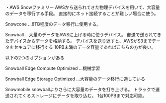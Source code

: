 ・AWS Snowファミリー
AWSから送られてきた物理デバイスを用いて、大容量のデータを移行する手段。
直接的にネット接続することが難しい場合に使う。

Snowcone
...8TB程度のデータ移行に使用する。

Snowball
...大量のデータをAWSに上げる時に使うデバイス。
郵送で送られてきたデバイスからデータを格納する。
デバイスを送り返すと、AWSがS3までデータをセキュアに移行する
10PB未満のデータ容量であればこちらの方が良い。

以下の2つのオプションがある

Snowball Edge Compute Optimized
...機械学習

Snowball Edge Storage Optimized
...大容量のデータ移行に適している

Snowmobile
snowballよりさらに大容量のデータを打ち上げる。
トラックで運送されてくるストレージにデータを取り込む。
1台100PBまで対応可能。

